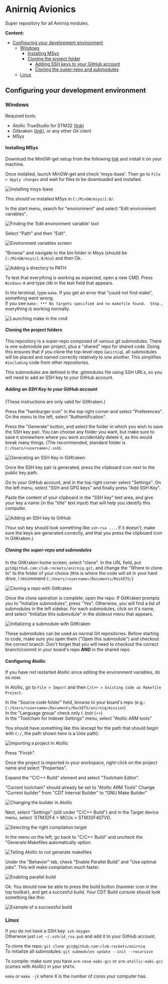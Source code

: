 # Anirniq Avionics

Super repository for all Anirniq modules.

**Content:**

- [Configuring your development environment](#configuring-your-development-environment)
  - [Windows](#windows)
    - [Installing MSys](#installing-msys)
    - [Cloning the project folder](#cloning-the-project-folder)
      - [Adding SSH keys to your GitHub account](#adding-an-SSH-Key-to-your-GitHub-account)
      - [Cloning the super-repo and submodules](#cloning-the-super-repo-and-submodules)
  - [Linux](#linux)

## Configuring your development environment

### Windows

Required tools:

- Atollic TrueStudio for STM32 ([link](https://atollic.com/truestudio/))
- Gitkraken ([link](https://www.gitkraken.com/)), or any other Git client
- MSys

#### Installing MSys

Download the MinGW-get setup from the following [link](https://osdn.net/projects/mingw/downloads/68260/mingw-get-setup.exe) and install it on your machine.

Once installed, launch MinGW-get and check 'msys-base'. Then go to `File > Apply changes` and wait for files to be downloaded and installed.

![Installing msys-base]()

This should've installed MSys in `C:/MinGW/msys/1.0/`.

In the start menu, search for "environment" and select "Edit environment variables".

![Finding the 'Edit environment variable' tool]()

Select "Path" and then "Edit".

![Environment variables screen]()

"Browse" and navigate to the bin folder in Msys (should be `C:/MinGW/msys/1.0/bin`) and then Ok.

![Adding a directory to PATH]()

To test that everything is working as expected, open a new CMD. Press `Windows-R` and type `CMD` in the text field that appears.

In the terminal, type `make`. If you get an error that "could not find make", something went wrong.  
If you see `make: *** No targets specified and no makefile found.  Stop.`, everything is working normally.

![Launching make in the cmd]()

#### Cloning the project folders

This repository is a super-repo composed of various git submodules. There is one submodule per project, plus a "shared" repo for shared code. Doing this ensures that if you clone the top-level repo (`anirniq`), all submodules will be placed and named correctly relatively to one another. This simplifies `#including` code from other repositories.

This submodules are defined in the .gitmodules file using SSH URLs, so you will need to add an SSH key to your GitHub account.

##### Adding an SSH Key to your GitHub account

(These instructions are only valid for GitKraken.)

Press the "hamburger icon" in the top right corner and select "Preferences". On the menu to the left, select "Authentification".

Press the "Generate" button, and select the folder in which you wish to save the SSH key pair. You can choose any folder you want, but make sure to save it somewhere where you wont accidentally delete it, as this would break many things. (The recommended, standard folder is `C:/Users/<username>/.ssh`).

![Generating an SSH Key in GitKraken]()

Once the SSH key pair is generated, press the clipboard icon next to the public key path.

Go to your GitHub account, and in the top right corner select "Settings". On the left menu, select "SSH and GPG keys" and finally press "Add SSH Key".

Paste the content of your clipboard in the "SSH key" text area, and give your key a name (in the "title" text input) that will help you identify this computer.

![Adding an SSH key to GitHub]()

(Your ssh key should look something like `ssh-rsa ...`. If it doesn't, make sure the keys are generated correctly, and that you press the clipboard icon in GitKraken.)

##### Cloning the super-repo and submodules

In the GitKraken home screen, select "clone". In the URL field, put `git@github.com:club-rockets/anirniq.git`, and change the "Where to clone to" to the folder of your choice (this is where the code will sit in your hard drive, I recommend `C:/Users/<username>/Documents/RockETS/`)

![Cloning a repo with GitKraken]()

Once the clone operation is complete, open the repo. If GitKraken prompts you to "Initialize submodules", press "Yes". Otherwise, you will find a list of submodules in the left sidebar. For each submodules, click on it's name, and select "Initialize this submodule" in the slideout menu that appears.

![Initializing a submodule with GitKraken]()

These submodules can be used as normal Git repositories. Before starting to code, make sure you open them ("Open this submodule") and checkout the correct branch. Don't forget that you will need to checkout the correct branch/commit in your board's repo **AND** in the shared repo.

#### Configuring Atollic

If you have not restarted Atollic since editing the environment variables, do so now.

In Atollic, go to `File > Import` and then `C/C++ > Existing Code as Makefile Project`.

In the "Source code folder" field, browse to your board's repo (e.g.: `C:/Users/<username>/Documents/RockETS/anirniq/mission`)  
In the "Language group" check only `C` (not `C++`)  
In the "Toolchain for Indexer Settings" menu, select "Atollic ARM tools"  

You should have something like this (except for the path that should begin with `C:/`, the path shown here is a Unix path):

![Importing a project in Atollic](https://i.imgur.com/SaJlEfE.png)

Press "Finish".

Once the project is imported in your workspace, right-click on the project name and select "Properties".

Expand the "C/C++ Build" element and select "Toolchain Editor".

"Current toolchain" should already be set to "Atollic ARM Tools"
Change "Current builder" from "CDT Internal Builder" to "GNU Make Builder"

![Changing the builder in Atollic](https://i.imgur.com/AuYcBcY.png)

Next, select "Settings" (still under "C/C++ Build") and in the Target device menu, select `STM32F4 > MCUs > STM32F407VG.

![Selecting the right compilation target](https://i.imgur.com/b35EWYM.png)

In the menu on the left, go back to "C/C++ Build" and uncheck the "Generate Makefiles automatically option.

![Telling Atollic to not generate makefiles](https://i.imgur.com/DSi1wZd.png)

Under the "Behavior" tab, check "Enable Parallel Build" and "Use optimal jobs". This will make compilation much faster.

![Enabling parallel build](https://i.imgur.com/P9CMMaE.png)

Ok. You should now be able to press the build button (hammer icon in the top toolbar), and get a succesful build. Your CDT Build console should look something like this:

![Example of a successful build](https://i.imgur.com/BdRLchi.png)

### Linux

If you do not have a SSH key: `ssh-keygen`  
Otherwise just `cat ~/.ssh/id_rsa.pub` and add it to your GitHub account.  

To clone the repo: `git clone git@github.com:club-rockets/anirniq`  
To initialize all submodules: `git submodules update --init --recursive`

To compile: make sure you have `arm-none-eabi-gcc` or `arm-atollic-eabi-gcc` (comes with Atollic) in your `$PATH`.  

`make` or `make -jX` where X is the number of cores your computer has.